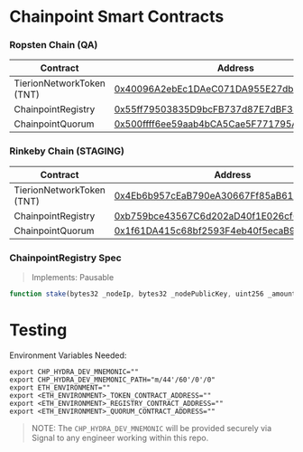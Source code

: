 # Chainpoint Smart Contracts

### Ropsten Chain (QA)

| Contract  | Address |
| ------------- | ------------- |
| TierionNetworkToken (TNT)  | [0x40096A2ebEc1DAeC071DA955E27dbC88DC274fb0](https://ropsten.etherscan.io/address/0x40096A2ebEc1DAeC071DA955E27dbC88DC274fb0) |
| ChainpointRegistry | [0x55ff79503835D9bcFB737d87E7dBF336E9f8a4Ab](https://ropsten.etherscan.io/address/0x55ff79503835D9bcFB737d87E7dBF336E9f8a4Ab) |
| ChainpointQuorum | [0x500ffff6ee59aab4bCA5Cae5F771795Aa5C786Dd](https://ropsten.etherscan.io/address/0x500ffff6ee59aab4bCA5Cae5F771795Aa5C786Dd) |

### Rinkeby Chain (STAGING)

| Contract  | Address |
| ------------- | ------------- |
| TierionNetworkToken (TNT)  | [0x4Eb6b957cEaB790eA30667Ff85aB6199247147a6](https://rinkeby.etherscan.io/address/0x4Eb6b957cEaB790eA30667Ff85aB6199247147a6) |
| ChainpointRegistry | [0xb759bce43567C6d202aD40f1E026cf6460aB6857](https://rinkeby.etherscan.io/address/0xb759bce43567C6d202aD40f1E026cf6460aB6857) |
| ChainpointQuorum | [0x1f61DA415c68bf2593F4eb40f5ecaB9c514cf109](https://rinkeby.etherscan.io/address/0x1f61DA415c68bf2593F4eb40f5ecaB9c514cf109) |

### ChainpointRegistry Spec

> Implements: Pausable

```js
function stake(bytes32 _nodeIp, bytes32 _nodePublicKey, uint256 _amount, uint256 _duration) public returns (bool);
```

# Testing

Environment Variables Needed:
```
export CHP_HYDRA_DEV_MNEMONIC=""
export CHP_HYDRA_DEV_MNEMONIC_PATH="m/44'/60'/0'/0"
export ETH_ENVIRONMENT=""
export <ETH_ENVIRONMENT>_TOKEN_CONTRACT_ADDRESS=""
export <ETH_ENVIRONMENT>_REGISTRY_CONTRACT_ADDRESS=""
export <ETH_ENVIRONMENT>_QUORUM_CONTRACT_ADDRESS=""
```

> NOTE: The `CHP_HYDRA_DEV_MNEMONIC` will be provided securely via Signal to any engineer working within this repo.



